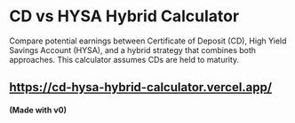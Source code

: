 # CD vs HYSA Hybrid Calculator

Compare potential earnings between Certificate of Deposit (CD), High Yield Savings Account (HYSA), and a hybrid strategy that combines both approaches. This calculator assumes CDs are held to maturity.

https://cd-hysa-hybrid-calculator.vercel.app/
---
#### (Made with v0)
